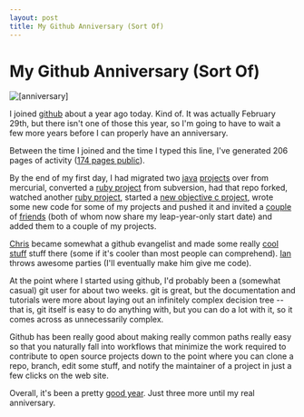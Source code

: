 ```yaml
---
layout: post
title: My Github Anniversary (Sort Of)
---
```


# My Github Anniversary (Sort Of)

<div>
  <img alt="[anniversary]" class="floatright"
    src="http://img.skitch.com/20090301-jqf9yrkfniqf2ysaa88ebshwqe.png"/>
</div>

I joined [github][github] about a year ago today.  Kind of.  It was
actually February 29th, but there isn't one of those this year, so I'm
going to have to wait a few more years before I can properly have an
anniversary.

Between the time I joined and the time I typed this line, I've
generated 206 pages of activity ([174 pages public][githubactivity]).

By the end of my first day, I had migrated two [java][spymem]
[projects][photo] over from mercurial, converted a [ruby
project][dfreebase] from subversion, had that repo forked, watched
another [ruby project][god], started a [new objective c
project][buildwatch], wrote some new code for some of my projects and
pushed it and invited a [couple][chris] of [friends][ian] (both of
whom now share my leap-year-only start date) and added them to a
couple of my projects.

[Chris][chris] became somewhat a github evangelist and made some
really [cool][compass] [stuff][freebase] stuff there (some if it's
cooler than most people can comprehend).  [Ian][ian] throws awesome
parties (I'll eventually make him give me code).

At the point where I started using github, I'd probably been a
(somewhat casual) git user for about two weeks.  git is great, but the
documentation and tutorials were more about laying out an infinitely
complex decision tree -- that is, git itself is easy to do anything
with, but you can do a lot with it, so it comes across as
unnecessarily complex.

Github has been really good about making really common paths really
easy so that you naturally fall into workflows that minimize the work
required to contribute to open source projects down to the point where
you can clone a repo, branch, edit some stuff, and notify the
maintainer of a project in just a few clicks on the web site.

Overall, it's been a pretty [good year][can].  Just three more until
my real anniversary.

[github]: http://github.com/
[githubactivity]: http://github.com/dustin?page=174
[buildwatch]: http://github.com/dustin/buildwatch
[chris]: http://github.com/chriseppstein
[ian]: http://github.com/verbal
[compass]: http://github.com/chriseppstein/compass
[freebase]: http://github.com/chriseppstein/freebase
[spymem]: http://github.com/dustin/java-memcached-client
[photo]: http://github.com/dustin/photo
[dfreebase]: http://github.com/dustin/ruby-freebase
[god]: http://github.com/mojombo/god
[can]: http://calendaraboutnothing.com/~dustin
